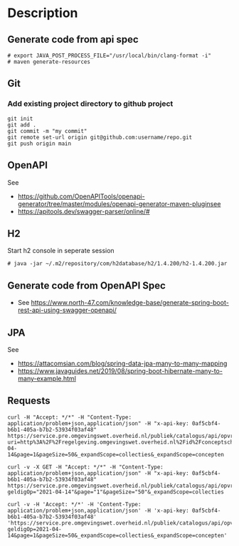 # Description

## Generate code from api spec
```shell
# export JAVA_POST_PROCESS_FILE="/usr/local/bin/clang-format -i"
# maven generate-resources
```

## Git
### Add existing project directory to github project
```shell
git init
git add .
git commit -m "my commit"
git remote set-url origin git@github.com:username/repo.git
git push origin main
```
## OpenAPI
See 
- https://github.com/OpenAPITools/openapi-generator/tree/master/modules/openapi-generator-maven-pluginsee 
- https://apitools.dev/swagger-parser/online/# 

## H2
Start h2 console in seperate session
```shell
# java -jar ~/.m2/repository/com/h2database/h2/1.4.200/h2-1.4.200.jar
```

## Generate code from OpenAPI Spec
- See https://www.north-47.com/knowledge-base/generate-spring-boot-rest-api-using-swagger-openapi/
## JPA
See
- https://attacomsian.com/blog/spring-data-jpa-many-to-many-mapping
- https://www.javaguides.net/2019/08/spring-boot-hibernate-many-to-many-example.html

## Requests

```shell
curl -H "Accept: */*" -H "Content-Type: application/problem+json,application/json" -H "x-api-key: 0af5cbf4-b6b1-405a-b7b2-53934f03af48" https://service.pre.omgevingswet.overheid.nl/publiek/catalogus/api/opvragen/v3/conceptschemas?uri=http%3A%2F%2Fregelgeving.omgevingswet.overheid.nl%2Fid%2Fconceptscheme%2FRegelgeving&gepubliceerdDoor=https%3A%2F%2Fstandaarden.overheid.nl%2Fowms%2Fterms%2FMinisterie_van_Binnenlandse_Zaken_en_Koninkrijksrelaties&geldigOp=2021-04-14&page=1&pageSize=50&_expandScope=collecties&_expandScope=concepten

curl -v -X GET -H "Accept: */*" -H "Content-Type: application/problem+json,application/json" -H "x-api-key: 0af5cbf4-b6b1-405a-b7b2-53934f03af48" https://service.pre.omgevingswet.overheid.nl/publiek/catalogus/api/opvragen/v3/conceptschemas?geldigOp="2021-04-14"&page="1"&pageSize="50"&_expandScope=collecties

curl -v -H 'Accept: */*' -H 'Content-Type: application/problem+json,application/json' -H 'x-api-key: 0af5cbf4-b6b1-405a-b7b2-53934f03af48' 'https://service.pre.omgevingswet.overheid.nl/publiek/catalogus/api/opvragen/v3/conceptschemas?geldigOp=2021-04-14&page=1&pageSize=50&_expandScope=collecties&_expandScope=concepten'

```
